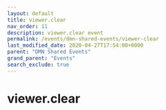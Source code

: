 ```yaml
---
layout: default
title: viewer.clear
nav_order: 11
description: viewer.clear event
permalink: /events/dmn-shared-events/viewer-clear
last_modified_date: 2020-04-27T17:54:08+0000
parent: "DMN Shared Events"
grand_parent: "Events"
search_exclude: true
---
```


# viewer.clear
